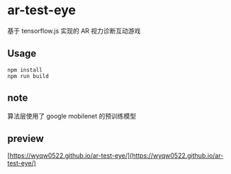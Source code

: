 # ar-test-eye

基于 tensorflow.js 实现的 AR 视力诊断互动游戏

## Usage

```
npm install
npm run build
```

## note

算法层使用了 google mobilenet 的预训练模型

## preview

[https://wyqw0522.github.io/ar-test-eye/](https://wyqw0522.github.io/ar-test-eye/)
